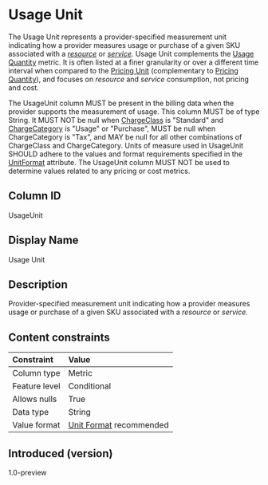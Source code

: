 # Usage Unit

The Usage Unit represents a provider-specified measurement unit indicating how a provider measures usage or purchase of a given SKU associated with a [*resource*](#glossary:resource) or [*service*](#glossary:service). Usage Unit complements the [Usage Quantity](#usagequantity) metric. It is often listed at a finer granularity or over a different time interval when compared to the [Pricing Unit](#pricingunit) (complementary to [Pricing Quantity](#pricingquantity)), and focuses on *resource* and *service* consumption, not pricing and cost.

The UsageUnit column MUST be present in the billing data when the provider supports the measurement of usage. This column MUST be of type String. It MUST NOT be null when [ChargeClass](#chargeclass) is "Standard" and [ChargeCategory](#chargecategory) is "Usage" or "Purchase", MUST be null when ChargeCategory is "Tax", and MAY be null for all other combinations of ChargeClass and ChargeCategory. Units of measure used in UsageUnit SHOULD adhere to the values and format requirements specified in the [UnitFormat](#unitformat) attribute. The UsageUnit column MUST NOT be used to determine values related to any pricing or cost metrics.

## Column ID

UsageUnit

## Display Name

Usage Unit

## Description

Provider-specified measurement unit indicating how a provider measures usage or purchase of a given SKU associated with a *resource* or *service*.

## Content constraints

|    Constraint   |      Value      |
|:----------------|:----------------|
| Column type     | Metric          |
| Feature level   | Conditional     |
| Allows nulls    | True            |
| Data type       | String          |
| Value format    | [Unit Format](#unitformat) recommended |

## Introduced (version)

1.0-preview
